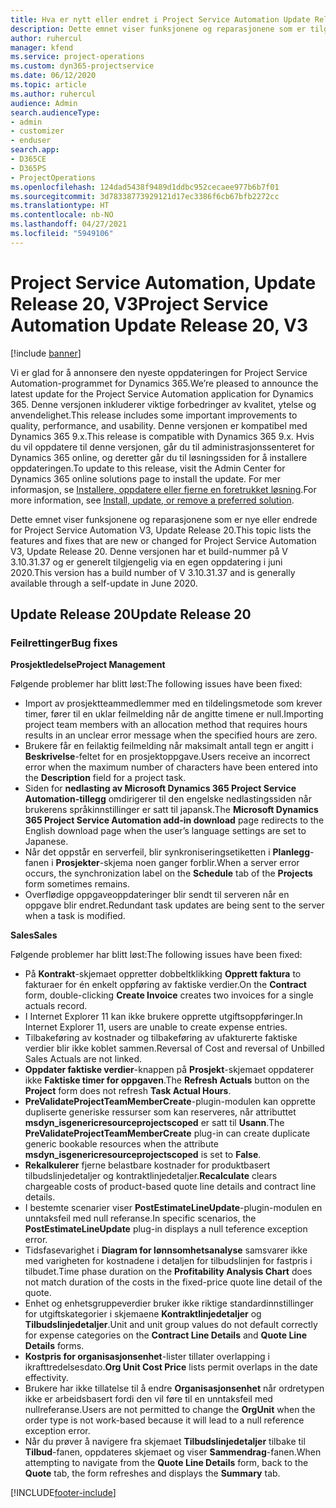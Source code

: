 ```yaml
---
title: Hva er nytt eller endret i Project Service Automation Update Release 20, V3
description: Dette emnet viser funksjonene og reparasjonene som er tilgjengelig i Project Service Automation Update Release 20, V3
author: ruhercul
manager: kfend
ms.service: project-operations
ms.custom: dyn365-projectservice
ms.date: 06/12/2020
ms.topic: article
ms.author: ruhercul
audience: Admin
search.audienceType:
- admin
- customizer
- enduser
search.app:
- D365CE
- D365PS
- ProjectOperations
ms.openlocfilehash: 124dad5438f9489d1ddbc952cecaee977b6b7f01
ms.sourcegitcommit: 3d78338773929121d17ec3386f6cb67bfb2272cc
ms.translationtype: HT
ms.contentlocale: nb-NO
ms.lasthandoff: 04/27/2021
ms.locfileid: "5949106"
---
```

# <a name="project-service-automation-update-release-20-v3"></a><span data-ttu-id="cfe9f-103">Project Service Automation, Update Release 20, V3</span><span class="sxs-lookup"><span data-stu-id="cfe9f-103">Project Service Automation Update Release 20, V3</span></span>

[!include [banner](../includes/psa-now-project-operations.md)]

<span data-ttu-id="cfe9f-104">Vi er glad for å annonsere den nyeste oppdateringen for Project Service Automation-programmet for Dynamics 365.</span><span class="sxs-lookup"><span data-stu-id="cfe9f-104">We’re pleased to announce the latest update for the Project Service Automation application for Dynamics 365.</span></span> <span data-ttu-id="cfe9f-105">Denne versjonen inkluderer viktige forbedringer av kvalitet, ytelse og anvendelighet.</span><span class="sxs-lookup"><span data-stu-id="cfe9f-105">This release includes some important improvements to quality, performance, and usability.</span></span> <span data-ttu-id="cfe9f-106">Denne versjonen er kompatibel med Dynamics 365 9.x.</span><span class="sxs-lookup"><span data-stu-id="cfe9f-106">This release is compatible with Dynamics 365 9.x.</span></span> <span data-ttu-id="cfe9f-107">Hvis du vil oppdatere til denne versjonen, går du til administrasjonssenteret for Dynamics 365 online, og deretter går du til løsningssiden for å installere oppdateringen.</span><span class="sxs-lookup"><span data-stu-id="cfe9f-107">To update to this release, visit the Admin Center for Dynamics 365 online solutions page to install the update.</span></span> <span data-ttu-id="cfe9f-108">For mer informasjon, se [Installere, oppdatere eller fjerne en foretrukket løsning](/power-platform/admin/install-remove-preferred-solution).</span><span class="sxs-lookup"><span data-stu-id="cfe9f-108">For more information, see [Install, update, or remove a preferred solution](/power-platform/admin/install-remove-preferred-solution).</span></span>

<span data-ttu-id="cfe9f-109">Dette emnet viser funksjonene og reparasjonene som er nye eller endrede for Project Service Automation V3, Update Release 20.</span><span class="sxs-lookup"><span data-stu-id="cfe9f-109">This topic lists the features and fixes that are new or changed for Project Service Automation V3, Update Release 20.</span></span> <span data-ttu-id="cfe9f-110">Denne versjonen har et build-nummer på V 3.10.31.37 og er generelt tilgjengelig via en egen oppdatering i juni 2020.</span><span class="sxs-lookup"><span data-stu-id="cfe9f-110">This version has a build number of V 3.10.31.37 and is generally available through a self-update in June 2020.</span></span>

## <a name="update-release-20"></a><span data-ttu-id="cfe9f-111">Update Release 20</span><span class="sxs-lookup"><span data-stu-id="cfe9f-111">Update Release 20</span></span>

### <a name="bug-fixes"></a><span data-ttu-id="cfe9f-112">Feilrettinger</span><span class="sxs-lookup"><span data-stu-id="cfe9f-112">Bug fixes</span></span>

<span data-ttu-id="cfe9f-113">**Prosjektledelse**</span><span class="sxs-lookup"><span data-stu-id="cfe9f-113">**Project Management**</span></span>

<span data-ttu-id="cfe9f-114">Følgende problemer har blitt løst:</span><span class="sxs-lookup"><span data-stu-id="cfe9f-114">The following issues have been fixed:</span></span>

- <span data-ttu-id="cfe9f-115">Import av prosjektteammedlemmer med en tildelingsmetode som krever timer, fører til en uklar feilmelding når de angitte timene er null.</span><span class="sxs-lookup"><span data-stu-id="cfe9f-115">Importing project team members with an allocation method that requires hours results in an unclear error message when the specified hours are zero.</span></span>
- <span data-ttu-id="cfe9f-116">Brukere får en feilaktig feilmelding når maksimalt antall tegn er angitt i **Beskrivelse**-feltet for en prosjektoppgave.</span><span class="sxs-lookup"><span data-stu-id="cfe9f-116">Users receive an incorrect error when the maximum number of characters have been entered into the **Description** field for a project task.</span></span>
- <span data-ttu-id="cfe9f-117">Siden for **nedlasting av Microsoft Dynamics 365 Project Service Automation-tillegg** omdirigerer til den engelske nedlastingssiden når brukerens språkinnstillinger er satt til japansk.</span><span class="sxs-lookup"><span data-stu-id="cfe9f-117">The **Microsoft Dynamics 365 Project Service Automation add-in download** page redirects to the English download page when the user’s language settings are set to Japanese.</span></span>
- <span data-ttu-id="cfe9f-118">Når det oppstår en serverfeil, blir synkroniseringsetiketten i **Planlegg**-fanen i **Prosjekter**-skjema noen ganger forblir.</span><span class="sxs-lookup"><span data-stu-id="cfe9f-118">When a server error occurs, the synchronization label on the **Schedule** tab of the **Projects** form sometimes remains.</span></span>
- <span data-ttu-id="cfe9f-119">Overflødige oppgaveoppdateringer blir sendt til serveren når en oppgave blir endret.</span><span class="sxs-lookup"><span data-stu-id="cfe9f-119">Redundant task updates are being sent to the server when a task is modified.</span></span>

<span data-ttu-id="cfe9f-120">**Sales**</span><span class="sxs-lookup"><span data-stu-id="cfe9f-120">**Sales**</span></span>

<span data-ttu-id="cfe9f-121">Følgende problemer har blitt løst:</span><span class="sxs-lookup"><span data-stu-id="cfe9f-121">The following issues have been fixed:</span></span>

- <span data-ttu-id="cfe9f-122">På **Kontrakt**-skjemaet oppretter dobbeltklikking **Opprett faktura** to fakturaer for én enkelt oppføring av faktiske verdier.</span><span class="sxs-lookup"><span data-stu-id="cfe9f-122">On the **Contract** form, double-clicking **Create Invoice** creates two invoices for a single actuals record.</span></span>
- <span data-ttu-id="cfe9f-123">I Internet Explorer 11 kan ikke brukere opprette utgiftsoppføringer.</span><span class="sxs-lookup"><span data-stu-id="cfe9f-123">In Internet Explorer 11, users are unable to create expense entries.</span></span>
- <span data-ttu-id="cfe9f-124">Tilbakeføring av kostnader og tilbakeføring av ufakturerte faktiske verdier blir ikke koblet sammen.</span><span class="sxs-lookup"><span data-stu-id="cfe9f-124">Reversal of Cost and reversal of Unbilled Sales Actuals are not linked.</span></span>
- <span data-ttu-id="cfe9f-125">**Oppdater faktiske verdier**-knappen på **Prosjekt**-skjemaet oppdaterer ikke **Faktiske timer for oppgaven**.</span><span class="sxs-lookup"><span data-stu-id="cfe9f-125">The **Refresh Actuals** button on the **Project** form does not refresh **Task Actual Hours**.</span></span>
- <span data-ttu-id="cfe9f-126">**PreValidateProjectTeamMemberCreate**-plugin-modulen kan opprette dupliserte generiske ressurser som kan reserveres, når attributtet **msdyn_isgenericresourceprojectscoped** er satt til **Usann**.</span><span class="sxs-lookup"><span data-stu-id="cfe9f-126">The **PreValidateProjectTeamMemberCreate** plug-in can create duplicate generic bookable resources when the attribute **msdyn_isgenericresourceprojectscoped** is set to **False**.</span></span>
- <span data-ttu-id="cfe9f-127">**Rekalkulerer** fjerne belastbare kostnader for produktbasert tilbudslinjedetaljer og kontraktlinjedetaljer.</span><span class="sxs-lookup"><span data-stu-id="cfe9f-127">**Recalculate** clears chargeable costs of product-based quote line details and contract line details.</span></span>
- <span data-ttu-id="cfe9f-128">I bestemte scenarier viser **PostEstimateLineUpdate**-plugin-modulen en unntaksfeil med null referanse.</span><span class="sxs-lookup"><span data-stu-id="cfe9f-128">In specific scenarios, the **PostEstimateLineUpdate** plug-in displays a null teference exception error.</span></span>
- <span data-ttu-id="cfe9f-129">Tidsfasevarighet i **Diagram for lønnsomhetsanalyse** samsvarer ikke med varigheten for kostnadene i detaljen for tilbudslinjen for fastpris i tilbudet.</span><span class="sxs-lookup"><span data-stu-id="cfe9f-129">Time phase duration on the **Profitability Analysis Chart** does not match duration of the costs in the fixed-price quote line detail of the quote.</span></span>
- <span data-ttu-id="cfe9f-130">Enhet og enhetsgruppeverdier bruker ikke riktige standardinnstillinger for utgiftskategorier i skjemaene **Kontraktlinjedetaljer** og **Tilbudslinjedetaljer**.</span><span class="sxs-lookup"><span data-stu-id="cfe9f-130">Unit and unit group values do not default correctly for expense categories on the **Contract Line Details** and **Quote Line Details** forms.</span></span>
- <span data-ttu-id="cfe9f-131">**Kostpris for organisasjonsenhet**-lister tillater overlapping i ikrafttredelsesdato.</span><span class="sxs-lookup"><span data-stu-id="cfe9f-131">**Org Unit Cost Price** lists permit overlaps in the date effectivity.</span></span>
- <span data-ttu-id="cfe9f-132">Brukere har ikke tillatelse til å endre **Organisasjonsenhet** når ordretypen ikke er arbeidsbasert fordi den vil føre til en unntaksfeil med nullreferanse.</span><span class="sxs-lookup"><span data-stu-id="cfe9f-132">Users are not permitted to change the **OrgUnit** when the order type is not work-based because it will lead to a null reference exception error.</span></span>
- <span data-ttu-id="cfe9f-133">Når du prøver å navigere fra skjemaet **Tilbudslinjedetaljer** tilbake til **Tilbud**-fanen, oppdateres skjemaet og viser **Sammendrag**-fanen.</span><span class="sxs-lookup"><span data-stu-id="cfe9f-133">When attempting to navigate from the **Quote Line Details** form, back to the **Quote** tab, the form refreshes and displays the **Summary** tab.</span></span>


[!INCLUDE[footer-include](../includes/footer-banner.md)]